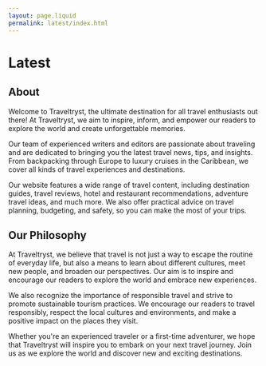 ```yaml
---
layout: page.liquid
permalink: latest/index.html
---
```


# Latest

## About

Welcome to Traveltryst, the ultimate destination for all travel enthusiasts out there! At Traveltryst, we aim to inspire, inform, and empower our readers to explore the world and create unforgettable memories.

Our team of experienced writers and editors are passionate about traveling and are dedicated to bringing you the latest travel news, tips, and insights. From backpacking through Europe to luxury cruises in the Caribbean, we cover all kinds of travel experiences and destinations.

Our website features a wide range of travel content, including destination guides, travel reviews, hotel and restaurant recommendations, adventure travel ideas, and much more. We also offer practical advice on travel planning, budgeting, and safety, so you can make the most of your trips.

## Our Philosophy

At Traveltryst, we believe that travel is not just a way to escape the routine of everyday life, but also a means to learn about different cultures, meet new people, and broaden our perspectives. Our aim is to inspire and encourage our readers to explore the world and embrace new experiences.

We also recognize the importance of responsible travel and strive to promote sustainable tourism practices. We encourage our readers to travel responsibly, respect the local cultures and environments, and make a positive impact on the places they visit.

Whether you're an experienced traveler or a first-time adventurer, we hope that Traveltryst will inspire you to embark on your next travel journey. Join us as we explore the world and discover new and exciting destinations.